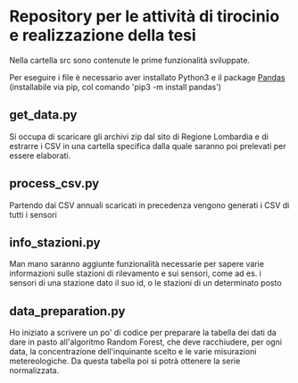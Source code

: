 # Repository per le attività di tirocinio e realizzazione della tesi

Nella cartella src sono contenute le prime funzionalità sviluppate.

Per eseguire i file è necessario aver installato Python3 e il package [Pandas](https://pandas.pydata.org/pandas-docs/stable/index.html) (installabile via pip, col comando 'pip3 -m install pandas')

## get_data.py
Si occupa di scaricare gli archivi zip dal sito di Regione Lombardia e di estrarre i CSV in una cartella specifica dalla quale saranno poi prelevati per essere elaborati.

## process_csv.py
Partendo dai CSV annuali scaricati in precedenza vengono generati i CSV di tutti i sensori

## info_stazioni.py
Man mano saranno aggiunte funzionalità necessarie per sapere varie informazioni sulle stazioni di rilevamento e sui sensori, come ad es. i sensori di una stazione dato il suo id, o le stazioni di un determinato posto

## data_preparation.py
Ho iniziato a scrivere un po' di codice per preparare la tabella dei dati da dare in pasto all'algoritmo Random Forest, che deve racchiudere, per ogni data, la concentrazione dell'inquinante scelto e le varie misurazioni metereologiche.
Da questa tabella poi si potrà ottenere la serie normalizzata.
